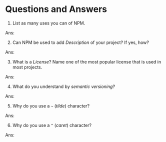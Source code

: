 # Questions and Answers

1. List as many uses you can of NPM.

Ans:

2. Can NPM be used to add _Description_ of your project? If yes, how?

Ans:

3. What is a _License_? Name one of the most popular license that is used in most projects.

Ans:

4. What do you understand by _semantic versioning_?

Ans:

5. Why do you use a `~` (_tilde_) character?

Ans:

6. Why do you use a `^` (_caret_) character?

Ans:
